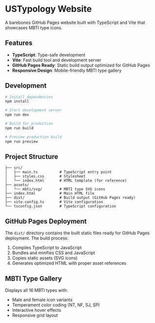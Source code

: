 # USTypology Website

A barebones GitHub Pages website built with TypeScript and Vite that showcases MBTI type icons.

## Features

- **TypeScript**: Type-safe development
- **Vite**: Fast build tool and development server
- **GitHub Pages Ready**: Static build output optimized for GitHub Pages
- **Responsive Design**: Mobile-friendly MBTI type gallery

## Development

```bash
# Install dependencies
npm install

# Start development server
npm run dev

# Build for production
npm run build

# Preview production build
npm run preview
```

## Project Structure

```
├── src/
│   ├── main.ts          # TypeScript entry point
│   ├── styles.css       # Stylesheet
│   └── index.html       # HTML template (for reference)
├── assets/
│   └── mbti/svg/        # MBTI type SVG icons
├── index.html           # Main HTML file
├── dist/                # Build output (GitHub Pages ready)
├── vite.config.ts       # Vite configuration
└── tsconfig.json        # TypeScript configuration
```

## GitHub Pages Deployment

The `dist/` directory contains the built static files ready for GitHub Pages deployment. The build process:

1. Compiles TypeScript to JavaScript
2. Bundles and minifies CSS and JavaScript
3. Copies static assets (SVG icons)
4. Generates optimized HTML with proper asset references

## MBTI Type Gallery

Displays all 16 MBTI types with:
- Male and female icon variants
- Temperament color coding (NT, NF, SJ, SP)
- Interactive hover effects
- Responsive grid layout